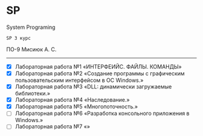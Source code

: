 # SP

System Programing

` SP 3 курс `

ПО-9 Мисиюк А. С.

---

- [x] Лабораторная работа №1 «ИНТЕРФЕИЙС. ФАЙЛЫ. КОМАНДЫ»
- [x] Лабораторная работа №2 «Создание программы с графическим пользовательским интерфейсом в ОС Windows.»
- [x] Лабораторная работа №3 «DLL: динамически загружаемые библиотеки.»
- [x] Лабораторная работа №4 «Наследование.»
- [x] Лабораторная работа №5 «Многопоточность.»
- [ ] Лабораторная работа №6 «Разработка консольного приложения в Windows.»
- [ ] Лабораторная работа №7 «»
